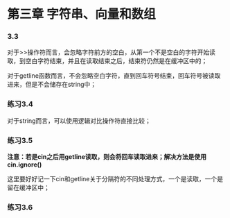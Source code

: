 # 第三章	字符串、向量和数组

### 3.3

对于>>操作符而言，会忽略字符前方的空白，从第一个不是空白的字符开始读取，到空白字符结束，并且在读取结束之后，结束符仍然是在缓冲区中的；

对于getline函数而言，不会忽略空白字符，直到回车符号结束，回车符号被读取进来，但是不会储存在string中；

### 练习3.4

对于string而言，可以使用逻辑对比操作符直接比较；

### 练习3.5

**注意：若是cin之后用getline读取，则会将回车读取进来；解决方法是使用cin.ignore()**

这里要好好记一下cin和getline关于分隔符的不同处理方式，一个是读取，一个是留在缓冲区中；

### 练习3.6



























